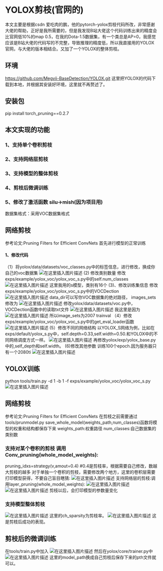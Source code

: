 # YOLOX剪枝(官网的)
本文主要是根据csdn 爱吃肉的鹏，他的pytorch-yolox剪枝代码所改，非常感谢大佬的帮助，正好是我所需要的，但是我发现B站大佬这个代码训练出来的精度会比官网低10%的map 0.5，在我的Dota-1.5数据集，有一个类总是AP=0，我感觉应该是B站大佬的代码写的不完整，导致推理的精度低，所以我直接用的YOLOX官网，与大佬的版本相结合。又加了一个YOLOX的整体剪枝。
## 环境
https://github.com/Megvii-BaseDetection/YOLOX.git
这里把YOLOX的代码下载到本地，并根据其安装好环境，这里就不再赘述了。
## 安装包
pip install torch_pruning==0.2.7
## 本文实现的功能
### 1、支持单个卷积剪枝
### 2、支持网络层剪枝
### 3、支持模型的整体剪枝
### 4、剪枝后微调训练
### 5、修改了激活函数 silu->mish(因为项目用)
数据集格式：采用VOC数据集格式
## 网络剪枝
参考论文:Pruning Filters for Efficient ConvNets
首先进行模型的正常训练
#### 1、修改代码
（1）将yolox/data/datasets/voc_classes.py中的标签信息，进行修改，换成你自己的voc数据集
![在这里插入图片描述](https://img-blog.csdnimg.cn/b68598b89573460eb69e408f09efdce7.png)
(2) 修改类别数量
修改exps/example/yolox_voc/yolox_voc_s.py中的self.num_classes
![在这里插入图片描述](https://img-blog.csdnimg.cn/ea737458b30546dd82e7cbbbb29e6d53.png)
这里我用的s模型，类别有16个
(3)、修改训练集信息
修改exps/example/yolox_voc/yolox_voc_s.py中的VOCDection
![在这里插入图片描述](https://img-blog.csdnimg.cn/61b3170702cc4df89c6c6ecc17f6af53.png)
data_dir可以写你VOC数据集的绝对路径，
images_sets修改为
![在这里插入图片描述](https://img-blog.csdnimg.cn/28bdfe01b04542ba8aa57cf7298f8374.png)
修改yolox/data/datasets/voc.py中，VOCDection函数中的读取txt文件
![在这里插入图片描述](https://img-blog.csdnimg.cn/cc234f31cbe440dbb9775a084035352d.png)
我这里是因为![在这里插入图片描述](https://img-blog.csdnimg.cn/da07f1f0181d49db9514eb1774161bd1.png)
所以image_sets为2007 trainval
（4）修改exps/example/yolox_voc/yolox_voc_s.py中的get_eval_loader函数
![在这里插入图片描述](https://img-blog.csdnimg.cn/838c5977bfa847dfb82d50f01cfc646a.png)
(5）修改不同的网络结构
以YOLOX_S网络为例，比如在exps/default/yolox_s.py中，self.depth=0.33,self.width=0.50.和YOLOX中的不同网络调度方式一样。
![在这里插入图片描述](https://img-blog.csdnimg.cn/ecac74545d9c4d81937c0cc035713e91.png)
再修改yolox/exp/yolox_base.py中的,self_depth和self.width。
(6)修改其他参数
训练100个epoch.因为服务器只有一个2080ti
![在这里插入图片描述](https://img-blog.csdnimg.cn/8390629322a449859d3f1f7997da3f46.png)
## YOLOX训练
python tools/train.py -d 1 -b 1 -f exps/example/yolox_voc/yolox_voc_s.py
![在这里插入图片描述](https://img-blog.csdnimg.cn/196b115b7b5a4d4890fa2e65839af449.png)
## 网络剪枝
参考论文:Pruning Filters for Efficient ConvNets
在剪枝之前需要通过tools/prunmodel.py  save_whole_model(weights_path,num_classes)函数将模型的权重和结构都保存下来
weights_path:权重路径
num_classes:自己数据集的类别数
### 支持对某个卷积的剪枝  调用Conv_pruning(whole_model_weights):
pruning_idxs=strategy(v,amout=0.4) #0.4是剪枝率，根据需要自己修改，数越大剪枝的越多
对于单独一个卷积的剪枝，需要修改两个地方，这里的卷积层需要打印模型获得，不要自己盲目瞎猜:
![在这里插入图片描述](https://img-blog.csdnimg.cn/147d6237d8324e34b10315848bb62680.png)
支持网络层的剪枝:调用layer_pruning(whole_model_weights):
![在这里插入图片描述](https://img-blog.csdnimg.cn/860153e31a6e41aa8268603b9986415f.png)
![在这里插入图片描述](https://img-blog.csdnimg.cn/44799acec7d145b69c8f0439a64a571f.jpeg)
剪枝以后，会打印模型的参数量变化
### 支持模型整体剪枝
![在这里插入图片描述](https://img-blog.csdnimg.cn/25ea31433e954189b70efcfe9e7c03b9.png)
这里的ch_sparsity为剪枝率。
![在这里插入图片描述](https://img-blog.csdnimg.cn/c93e6948ffb84c35b6c5e98caa341ff5.png)
这是剪枝后成功的表现。
## 剪枝后的微调训练
在tools/train.py中加入
![在这里插入图片描述](https://img-blog.csdnimg.cn/41ad9c89e4b54b0f9bf455c50c22abd1.png)
然后在yolox/core/trainer.py中
![在这里插入图片描述](https://img-blog.csdnimg.cn/3e9419f2cc27428c9c7eeeca86fe3b90.png)
这里的model_path换成自己剪枝后保存下来的pth文件就可以。




















